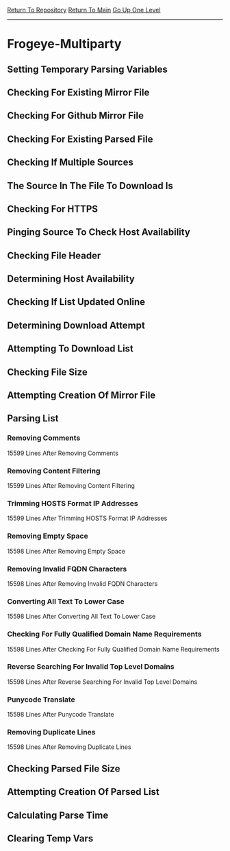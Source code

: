 [Return To Repository](https://github.com/DigitalWarrior/piholeparser/)
[Return To Main](https://github.com/DigitalWarrior/piholeparser/blob/master/RecentRunLogs/Mainlog.md)
[Go Up One Level](https://github.com/DigitalWarrior/piholeparser/blob/master/RecentRunLogs/TopLevelScripts/30-Processing-External-Blacklists.md)
____________________________________
# Frogeye-Multiparty
## Setting Temporary Parsing Variables
## Checking For Existing Mirror File
## Checking For Github Mirror File
## Checking For Existing Parsed File
## Checking If Multiple Sources
## The Source In The File To Download Is
## Checking For HTTPS
## Pinging Source To Check Host Availability
## Checking File Header
## Determining Host Availability
## Checking If List Updated Online
## Determining Download Attempt
## Attempting To Download List
## Checking File Size
## Attempting Creation Of Mirror File
## Parsing List
### Removing Comments
15599 Lines After Removing Comments
### Removing Content Filtering
15599 Lines After Removing Content Filtering
### Trimming HOSTS Format IP Addresses
15599 Lines After Trimming HOSTS Format IP Addresses
### Removing Empty Space
15598 Lines After Removing Empty Space
### Removing Invalid FQDN Characters
15598 Lines After Removing Invalid FQDN Characters
### Converting All Text To Lower Case
15598 Lines After Converting All Text To Lower Case
### Checking For Fully Qualified Domain Name Requirements
15598 Lines After Checking For Fully Qualified Domain Name Requirements
### Reverse Searching For Invalid Top Level Domains
15598 Lines After Reverse Searching For Invalid Top Level Domains
### Punycode Translate
15598 Lines After Punycode Translate
### Removing Duplicate Lines
15598 Lines After Removing Duplicate Lines
## Checking Parsed File Size
## Attempting Creation Of Parsed List
## Calculating Parse Time
## Clearing Temp Vars
